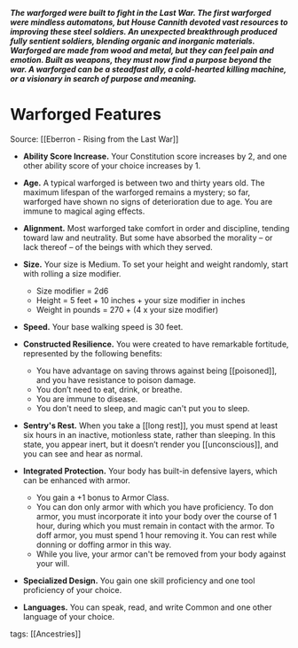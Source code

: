 _**The warforged were built to fight in the Last War. The first warforged were mindless automatons, but House Cannith devoted vast resources to improving these steel soldiers. An unexpected breakthrough produced fully sentient soldiers, blending organic and inorganic materials. Warforged are made from wood and metal, but they can feel pain and emotion. Built as weapons, they must now find a purpose beyond the war. A warforged can be a steadfast ally, a cold-hearted killing machine, or a visionary in search of purpose and meaning.**_

# Warforged Features

Source: [[Eberron - Rising from the Last War]]

-   **Ability Score Increase.** Your Constitution score increases by 2, and one other ability score of your choice increases by 1.

-   **Age.** A typical warforged is between two and thirty years old. The maximum lifespan of the warforged remains a mystery; so far, warforged have shown no signs of deterioration due to age. You are immune to magical aging effects.

-   **Alignment.** Most warforged take comfort in order and discipline, tending toward law and neutrality. But some have absorbed the morality – or lack thereof – of the beings with which they served.

-   **Size.** Your size is Medium. To set your height and weight randomly, start with rolling a size modifier.
    -   Size modifier = 2d6
    -   Height = 5 feet + 10 inches + your size modifier in inches
    -   Weight in pounds = 270 + (4 x your size modifier)

-   **Speed.** Your base walking speed is 30 feet.

-   **Constructed Resilience.** You were created to have remarkable fortitude, represented by the following benefits:
    -   You have advantage on saving throws against being [[poisoned]], and you have resistance to poison damage.
    -   You don’t need to eat, drink, or breathe.
    -   You are immune to disease.
    -   You don't need to sleep, and magic can't put you to sleep.

-   **Sentry's Rest.** When you take a [[long rest]], you must spend at least six hours in an inactive, motionless state, rather than sleeping. In this state, you appear inert, but it doesn’t render you [[unconscious]], and you can see and hear as normal.

-   **Integrated Protection.** Your body has built-in defensive layers, which can be enhanced with armor.
    -   You gain a +1 bonus to Armor Class.
    -   You can don only armor with which you have proficiency. To don armor, you must incorporate it into your body over the course of 1 hour, during which you must remain in contact with the armor. To doff armor, you must spend 1 hour removing it. You can rest while donning or doffing armor in this way.
    -   While you live, your armor can't be removed from your body against your will.

-   **Specialized Design.** You gain one skill proficiency and one tool proficiency of your choice.

-   **Languages.** You can speak, read, and write Common and one other language of your choice.

tags: [[Ancestries]]